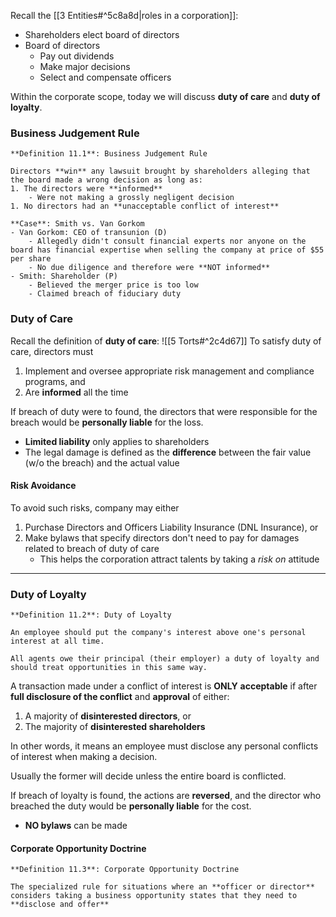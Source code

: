 Recall the [[3 Entities#^5c8a8d|roles in a corporation]]:
- Shareholders elect board of directors
- Board of directors
	- Pay out dividends
	- Make major decisions
	- Select and compensate officers

Within the corporate scope, today we will discuss **duty of care** and **duty of loyalty**.

### Business Judgement Rule

```ad-important
**Definition 11.1**: Business Judgement Rule

Directors **win** any lawsuit brought by shareholders alleging that the board made a wrong decision as long as:
1. The directors were **informed**
	- Were not making a grossly negligent decision
1. No directors had an **unacceptable conflict of interest**
```

```ad-info
**Case**: Smith vs. Van Gorkom
- Van Gorkom: CEO of transunion (D)
	- Allegedly didn't consult financial experts nor anyone on the board has financial expertise when selling the company at price of $55 per share
	- No due diligence and therefore were **NOT informed**
- Smith: Shareholder (P)
	- Believed the merger price is too low
	- Claimed breach of fiduciary duty
```

### Duty of Care
Recall the definition of **duty of care**: ![[5 Torts#^2c4d67]]
To satisfy duty of care, directors must
1. Implement and oversee appropriate risk management and compliance programs, and
2. Are **informed** all the time 

If breach of duty were to found, the directors that were responsible for the breach would be **personally liable** for the loss.
- **Limited liability** only applies to shareholders
- The legal damage is defined as the **difference** between the fair value (w/o the breach) and the actual value

#### Risk Avoidance
To avoid such risks, company may either
1. Purchase Directors and Officers Liability Insurance (DNL Insurance), or
2. Make bylaws that specify directors don't need to pay for damages related to breach of duty of care
	- This helps the corporation attract talents by taking a *risk on* attitude

---
### Duty of Loyalty

```ad-important
**Definition 11.2**: Duty of Loyalty

An employee should put the company's interest above one's personal interest at all time.

All agents owe their principal (their employer) a duty of loyalty and should treat opportunities in this same way.
```

A transaction made under a conflict of interest is **ONLY** **acceptable** if after **full disclosure of the conflict** and **approval** of either:
1. A majority of **disinterested directors**, or
2. The majority of **disinterested shareholders**

In other words, it means an employee must disclose any personal conflicts of interest when making a decision.

Usually the former will decide unless the entire board is conflicted.

If breach of loyalty is found, the actions are **reversed**, and the director who breached the duty would be **personally liable** for the cost.
- **NO bylaws** can be made

#### Corporate Opportunity Doctrine

```ad-important
**Definition 11.3**: Corporate Opportunity Doctrine

The specialized rule for situations where an **officer or director** considers taking a business opportunity states that they need to **disclose and offer**
```